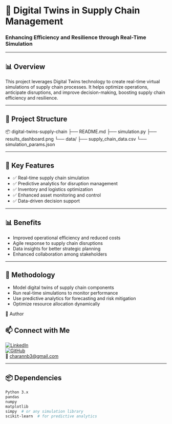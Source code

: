 # 🚀 Digital Twins in Supply Chain Management  
### Enhancing Efficiency and Resilience through Real-Time Simulation  

---

## 📊 Overview  
This project leverages Digital Twins technology to create real-time virtual simulations of supply chain processes. It helps optimize operations, anticipate disruptions, and improve decision-making, boosting supply chain efficiency and resilience.

---

## 📁 Project Structure  
📦 digital-twins-supply-chain
├── README.md
├── simulation.py
├── results_dashboard.png
└── data/
├── supply_chain_data.csv
└── simulation_params.json


---

## 📌 Key Features  
- ✅ Real-time supply chain simulation  
- ✅ Predictive analytics for disruption management  
- ✅ Inventory and logistics optimization  
- ✅ Enhanced asset monitoring and control  
- ✅ Data-driven decision support  

---

## 📊 Benefits  
- Improved operational efficiency and reduced costs  
- Agile response to supply chain disruptions  
- Data insights for better strategic planning  
- Enhanced collaboration among stakeholders  

---

## 🧪 Methodology  
- Model digital twins of supply chain components  
- Run real-time simulations to monitor performance  
- Use predictive analytics for forecasting and risk mitigation  
- Optimize resource allocation dynamically


🧠 Author
## 📫 Connect with Me  
[![LinkedIn](https://img.shields.io/badge/LinkedIn-0A66C2?style=flat&logo=linkedin&logoColor=white)](https://linkedin.com/in/charan28)  
[![GitHub](https://img.shields.io/badge/GitHub-181717?style=flat&logo=github&logoColor=white)](https://github.com/Charanb03)  
📧 charannb3@gmail.com  

---

## 📦 Dependencies  
```bash
Python 3.x  
pandas  
numpy  
matplotlib  
simpy  # or any simulation library  
scikit-learn  # for predictive analytics











